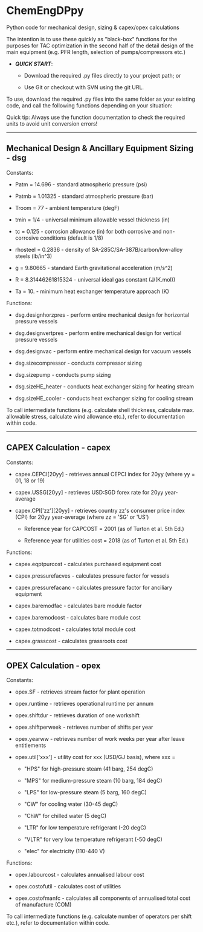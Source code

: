 # ChemEngDPpy
Python code for mechanical design, sizing &amp; capex/opex calculations

The intention is to use these quickly as "black-box" functions for the purposes for TAC optimization in the second half of the detail design of the main equipment (e.g. PFR length, selection of pumps/compressors etc.)

- ***QUICK START***:

  - Download the required .py files directly to your project path; or

  - Use Git or checkout with SVN using the git URL.

To use, download the required .py files into the same folder as your existing code, and call the following functions depending on your situation:

Quick tip: Always use the function documentation to check the required units to avoid unit conversion errors!

------------------------------------------------

## Mechanical Design & Ancillary Equipment Sizing - dsg

Constants:

- Patm = 14.696 - standard atmospheric pressure (psi)

- Patmb = 1.01325 - standard atmospheric pressure (bar)

- Troom = 77 - ambient temperature (degF)

- tmin = 1/4 - universal minimum allowable vessel thickness (in)

- tc = 0.125 - corrosion allowance (in) for both corrosive and non-corrosive conditions (default is 1/8)

- rhosteel = 0.2836 - density of SA-285C/SA-387B/carbon/low-alloy steels (lb/in^3)

- g = 9.80665 - standard Earth gravitational acceleration (m/s^2)

- R = 8.31446261815324 - universal ideal gas constant (J/(K.mol))

- Ta = 10. - minimum heat exchanger temperature approach (K)

Functions:

- dsg.designhorzpres - perform entire mechanical design for horizontal pressure vessels

- dsg.designvertpres - perform entire mechanical design for vertical pressure vessels

- dsg.designvac - perform entire mechanical design for vacuum vessels

- dsg.sizecompressor - conducts compressor sizing

- dsg.sizepump - conducts pump sizing

- dsg.sizeHE_heater - conducts heat exchanger sizing for heating stream

- dsg.sizeHE_cooler - conducts heat exchanger sizing for cooling stream

To call intermediate functions (e.g. calculate shell thickness, calculate max. allowable stress, calculate wind allowance etc.), refer to documentation within code.

------------------------------------------------

## CAPEX Calculation - capex

Constants:

- capex.CEPCI[20yy] - retrieves annual CEPCI index for 20yy (where yy = 01, 18 or 19)

- capex.USSG[20yy] - retrieves USD:SGD forex rate for 20yy year-average

- capex.CPI['zz'][20yy] - retrieves country zz's consumer price index (CPI) for 20yy year-average (where zz = 'SG' or 'US')

  - Reference year for CAPCOST = 2001 (as of Turton et al. 5th Ed.)

  - Reference year for utilities cost = 2018 (as of Turton et al. 5th Ed.)

Functions:

- capex.eqptpurcost - calculates purchased equipment cost

- capex.pressurefacves - calculates pressure factor for vessels

- capex.pressurefacanc - calculates pressure factor for anciliary equipment

- capex.baremodfac - calculates bare module factor

- capex.baremodcost - calculates bare module cost

- capex.totmodcost - calculates total module cost

- capex.grasscost - calculates grassroots cost

------------------------------------------------

## OPEX Calculation - opex

Constants:

- opex.SF - retrieves stream factor for plant operation

- opex.runtime - retrieves operational runtime per annum

- opex.shiftdur - retrieves duration of one workshift

- opex.shiftperweek - retrieves number of shifts per year

- opex.yearww - retrieves number of work weeks per year after leave entitlements

- opex.util['xxx'] - utility cost for xxx (USD/GJ basis), where xxx =

  - "HPS" for high-pressure steam (41 barg, 254 degC)

  - "MPS" for medium-pressure steam (10 barg, 184 degC)

  - "LPS" for low-pressure steam (5 barg, 160 degC)

  - "CW" for cooling water (30-45 degC)

  - "ChW" for chilled water (5 degC)

  - "LTR" for low temperature refrigerant (-20 degC)

  - "VLTR" for very low temperature refrigerant (-50 degC)

  - "elec" for electricity (110-440 V)

Functions:

- opex.labourcost - calculates annualised labour cost

- opex.costofutil - calculates cost of utilities

- opex.costofmanfc - calculates all components of annualised total cost of manufacture (COM)

To call intermediate functions (e.g. calculate number of operators per shift etc.), refer to documentation within code.
